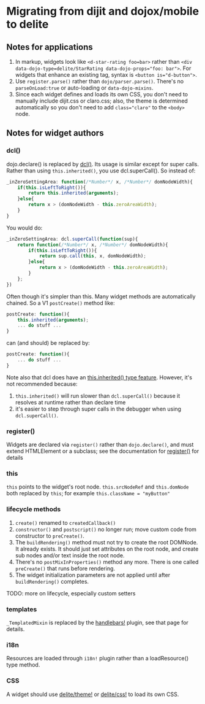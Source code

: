 # Migrating from dijit and dojox/mobile to delite

## Notes for applications

1. In markup, widgets look like `<d-star-rating foo=bar>` rather than
	`<div data-dojo-type=delite/StarRating data-dojo-props="foo: bar">`.
	For widgets that enhance an existing tag, syntax is `<button is="d-button">`.
2. Use `register.parse()` rather than `dojo/parser.parse()`.  There's no `parseOnLoad:true` or auto-loading
	or `data-dojo-mixins`.
3. Since each widget defines and loads its own CSS, you don't need to manually include dijit.css or claro.css;
   also, the theme is determined automatically so you don't need to add `class="claro"` to the `<body>` node.

## Notes for widget authors

### dcl()

dojo.declare() is replaced by [dcl()](http://www.dcljs.org/).   Its usage is similar except for super calls.
Rather than using `this.inherited()`, you use dcl.superCall().   So instead of:

```js
_inZeroSettingArea: function(/*Number*/ x, /*Number*/ domNodeWidth){
	if(this.isLeftToRight()){
		return this.inherited(arguments);
	}else{
		return x > (domNodeWidth - this.zeroAreaWidth);
	}
}
```

You would do:

```js
_inZeroSettingArea: dcl.superCall(function(sup){
	return function(/*Number*/ x, /*Number*/ domNodeWidth){
		if(this.isLeftToRight()){
			return sup.call(this, x, domNodeWidth);
		}else{
			return x > (domNodeWidth - this.zeroAreaWidth);
		}
	};
})
```

Often though it's simpler than this.   Many widget methods are automatically chained.  So a V1 `postCreate()`
method like:

```js
postCreate: function(){
    this.inherited(arguments);
    ... do stuff ...
}
```

can (and should) be replaced by:

```js
postCreate: function(){
    ... do stuff ...
}
```

Note also that dcl does have an [this.inherited() type feature](http://www.dcljs.org/docs/inherited_js/).
However, it's not recommended because:

1. `this.inherited()` will run slower than `dcl.superCall()` because it resolves
   at runtime rather than declare time
2. it's easier to step through super calls in the debugger when using `dcl.superCall()`.

### register()

Widgets are declared via `register()` rather than `dojo.declare()`, and must extend HTMLElement or a subclass;
   see the documentation for [register()](register.html) for details

### this

`this` points to the widget's root node.
`this.srcNodeRef` and `this.domNode` both replaced by `this`; for example `this.className = "myButton"`

### lifecycle methods

1. `create()` renamed to `createdCallback()`
2. `constructor()` and `postscript()` no longer run; move custom code from constructor
	to `preCreate()`.
3. The `buildRendering()` method must not try to create the root DOMNode.  It already exists.
   It should just set attributes on the root node, and create sub nodes and/or text inside the root node.
4. There's no `postMixInProperties()` method any more.   There is one called `preCreate()` that
   runs before rendering.
5. The widget initialization parameters are not applied until after `buildRendering()` completes.

TODO: more on lifecycle, especially custom setters

### templates

`_TemplatedMixin` is replaced by the [handlebars!](handlebars.html) plugin, see that page for details.

### i18n

Resources are loaded through `i18n!` plugin rather than a loadResource() type method.

### CSS
A widget should use [delite/theme!](load.html) or [delite/css!](css.html) to load its own CSS.

